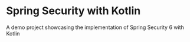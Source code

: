 # Spring Security with Kotlin
A demo project showcasing the implementation of Spring Security 6 with Kotlin
